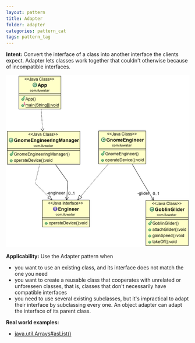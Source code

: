 ```yaml
---
layout: pattern
title: Adapter
folder: adapter
categories: pattern_cat
tags: pattern_tag
---
```


**Intent:** Convert the interface of a class into another interface the clients
expect. Adapter lets classes work together that couldn't otherwise because of
incompatible interfaces.

![alt text](./etc/adapter_1.png "Adapter")

**Applicability:** Use the Adapter pattern when

* you want to use an existing class, and its interface does not match the one you need
* you want to create a reusable class that cooperates with unrelated or unforeseen classes, that is, classes that don't necessarily have compatible interfaces
* you need to use several existing subclasses, but it's impractical to adapt their interface by subclassing every one. An object adapter can adapt the interface of its parent class.

**Real world examples:**

* [java.util.Arrays#asList()](http://docs.oracle.com/javase/8/docs/api/java/util/Arrays.html#asList%28T...%29)